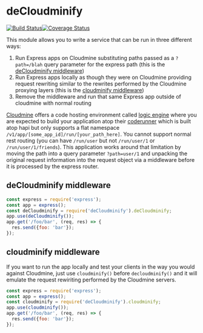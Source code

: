 # deCloudminify
[![Build Status](https://travis-ci.org/tizzo/decloudminify.svg?branch=master)](https://travis-ci.org/tizzo/decloudminify)[![Coverage Status](https://coveralls.io/repos/github/tizzo/decloudminify/badge.svg?branch=master)](https://coveralls.io/github/tizzo/decloudminify?branch=master)

This module allows you to write a service that can be run in three different ways:

1. Run Express apps on Cloudmine substituting paths passed as a `?path=/blah` query parameter for the express path (this is the [deCloudminify middleware](#deCloudminify-middleware))
2. Run Express apps locally as though they were on Cloudmine providing request rewriting similar to the rewrites performed by the Cloudmine proxying layers (this is the [cloudminify middleware](#cloudminify-middleware))
3. Remove the middleware and run that same Express app outside of cloudmine with normal routing

[Cloudmine](https://cloudmineinc.com/) offers a code hosting environment
called [logic engine](https://cloudmine.io/docs/#/server_code#node-js-snippets-on-logic-engine)
where you are expected to build your application atop their
[coderunner](https://github.com/cloudmine/node-coderunner) which is built atop hapi
but only supports a flat namespace `/v1/app/[some_app_id]/run/[your_path_here]`. You cannot support
normal rest routing (you can have `/run/user` but not `/run/user/1` or `/run/user/1/friends`). This application
works around that limitation by moving the path into a query parameter `?path=user/1` and unpacking the original
request information into the request object via a middleware before it is processed by the express router.

## deCloudminify middleware

``` javascript
const express = require('express');
const app = express();
const deCloudminify = require('deCloudminify').deCloudminify;
app.use(deCloudminify());
app.get('/foo/bar', (req, res) => {
  res.send({foo: 'bar'});
});
```

## cloudminify middleware

If you want to run the app locally and test your clients in the way you would against 
Cloudmine, just use `cloudminify()` before `decloudminify()` and it will emulate the
request rewiriting performed by the Cloudmine servers. 

``` javascript
const express = require('express');
const app = express();
const cloudminify = require('deCloudminify').cloudminify;
app.use(cloudminify());
app.get('/foo/bar', (req, res) => {
  res.send({foo: 'bar'});
});
```
